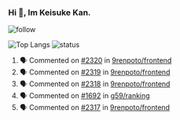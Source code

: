 ### Hi 👋, Im Keisuke Kan.

<!--
**9renpoto/9renpoto** is a ✨ _special_ ✨ repository because its `README.md` (this file) appears on your GitHub profile.

Here are some ideas to get you started:

- 🔭 I’m currently working on ...
- 🌱 I’m currently learning ...
- 👯 I’m looking to collaborate on ...
- 🤔 I’m looking for help with ...
- 💬 Ask me about ...
- 📫 How to reach me: ...
- 😄 Pronouns: ...
- ⚡ Fun fact: ...
-->

![follow](https://img.shields.io/github/followers/9renpoto?label=Follow&style=social)

![Top Langs](https://github-readme-stats.vercel.app/api/top-langs/?username=9renpoto&hide=html&layout=compact)
![status](https://github-readme-stats.vercel.app/api?username=9renpoto&show_icons=true&count_private=true&hide=issues,contribs)

<!--START_SECTION:activity-->
1. 🗣 Commented on [#2320](https://github.com/9renpoto/frontend/issues/2320) in [9renpoto/frontend](https://github.com/9renpoto/frontend)
2. 🗣 Commented on [#2319](https://github.com/9renpoto/frontend/issues/2319) in [9renpoto/frontend](https://github.com/9renpoto/frontend)
3. 🗣 Commented on [#2318](https://github.com/9renpoto/frontend/issues/2318) in [9renpoto/frontend](https://github.com/9renpoto/frontend)
4. 🗣 Commented on [#1692](https://github.com/g59/ranking/issues/1692) in [g59/ranking](https://github.com/g59/ranking)
5. 🗣 Commented on [#2317](https://github.com/9renpoto/frontend/issues/2317) in [9renpoto/frontend](https://github.com/9renpoto/frontend)
<!--END_SECTION:activity-->

